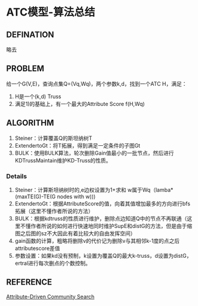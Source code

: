 # ATC模型-算法总结

## DEFINATION
略去
## PROBLEM
给一个G(V,E)，查询点集Q=(Vq,Wq)，两个参数k,d，找到一个ATC H，满足：
1) H是一个(k,d) Truss
2) 满足1)的基础上，有一个最大的Attribute Score f(H,Wq)

## ALGORITHM
1) Steiner：计算覆盖Q的斯坦纳树T
2) ExtendertoGt：将T拓展，得到满足一定条件的子图Gt
3) BULK：使用BULK算法，轮次删除Gain值最小的一批节点，然后进行KDTrussMaintain维护KD-Truss的性质。

### Details
1) Steiner：计算斯坦纳树时的,e边权设置为1+求和 w属于Wq（lamba*(maxTE(G)-TE(G nodes with w)))
2) ExtendertoGt：根据AttributeScore的值，向着其值增加最多的方向进行bfs拓展（这里不懂作者所说的方法）
3) BULK：根据kdtruss的性质进行维护，删除点边知道Q中的节点不再联通（这里不懂作者所说的如何进行快速地同时维护SupE和distG的方法，但是由于缩图之后图的sz不大因此有着比较大的自由发挥空间）
4) gain函数的计算，粗略将删除v的代价记为删除v与其相邻k-1度的点之后attributescore差值
5) 参数设置：如果kd没有预制，k设置为覆盖Q的最大k-truss，d设置为distG，ertral进行每次删点的个数控制。


## REFERENCE
[Attribute-Driven Community Search]("http://www.vldb.org/pvldb/vol10/p949-huang.pdf")